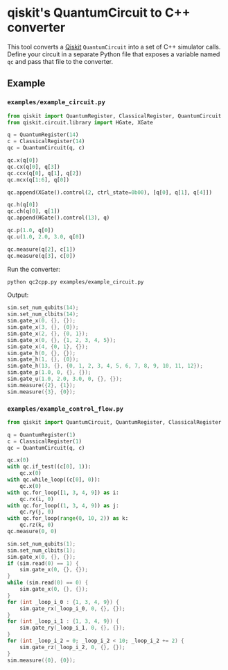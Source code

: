 # qiskit's QuantumCircuit to C++ converter

This tool converts a [Qiskit](https://qiskit.org/) ``QuantumCircuit`` into a set
of C++ simulator calls.  Define your circuit in a separate Python file that
exposes a variable named ``qc`` and pass that file to the converter.

## Example

### `examples/example_circuit.py`

```python
from qiskit import QuantumRegister, ClassicalRegister, QuantumCircuit
from qiskit.circuit.library import HGate, XGate

q = QuantumRegister(14)
c = ClassicalRegister(14)
qc = QuantumCircuit(q, c)

qc.x(q[0])
qc.cx(q[0], q[3])
qc.ccx(q[0], q[1], q[2])
qc.mcx(q[1:6], q[0])

qc.append(XGate().control(2, ctrl_state=0b00), [q[0], q[1], q[4]])

qc.h(q[0])
qc.ch(q[0], q[1])
qc.append(HGate().control(13), q)

qc.p(1.0, q[0])
qc.u(1.0, 2.0, 3.0, q[0])

qc.measure(q[2], c[1])
qc.measure(q[3], c[0])
```

Run the converter:

```bash
python qc2cpp.py examples/example_circuit.py
```

Output:

```c++
sim.set_num_qubits(14);
sim.set_num_clbits(14);
sim.gate_x(0, {}, {});
sim.gate_x(3, {}, {0});
sim.gate_x(2, {}, {0, 1});
sim.gate_x(0, {}, {1, 2, 3, 4, 5});
sim.gate_x(4, {0, 1}, {});
sim.gate_h(0, {}, {});
sim.gate_h(1, {}, {0});
sim.gate_h(13, {}, {0, 1, 2, 3, 4, 5, 6, 7, 8, 9, 10, 11, 12});
sim.gate_p(1.0, 0, {}, {});
sim.gate_u(1.0, 2.0, 3.0, 0, {}, {});
sim.measure({2}, {1});
sim.measure({3}, {0});
```

### `examples/example_control_flow.py`

```python
from qiskit import QuantumCircuit, QuantumRegister, ClassicalRegister

q = QuantumRegister(1)
c = ClassicalRegister(1)
qc = QuantumCircuit(q, c)

qc.x(0)
with qc.if_test((c[0], 1)):
    qc.x(0)
with qc.while_loop((c[0], 0)):
    qc.x(0)
with qc.for_loop([1, 3, 4, 9]) as i:
    qc.rx(i, 0)
with qc.for_loop((1, 3, 4, 9)) as j:
    qc.ry(j, 0)
with qc.for_loop(range(0, 10, 2)) as k:
    qc.rz(k, 0)
qc.measure(0, 0)
```

```c++
sim.set_num_qubits(1);
sim.set_num_clbits(1);
sim.gate_x(0, {}, {});
if (sim.read(0) == 1) {
    sim.gate_x(0, {}, {});
}
while (sim.read(0) == 0) {
    sim.gate_x(0, {}, {});
}
for (int _loop_i_0 : {1, 3, 4, 9}) {
    sim.gate_rx(_loop_i_0, 0, {}, {});
}
for (int _loop_i_1 : {1, 3, 4, 9}) {
    sim.gate_ry(_loop_i_1, 0, {}, {});
}
for (int _loop_i_2 = 0; _loop_i_2 < 10; _loop_i_2 += 2) {
    sim.gate_rz(_loop_i_2, 0, {}, {});
}
sim.measure({0}, {0});
```